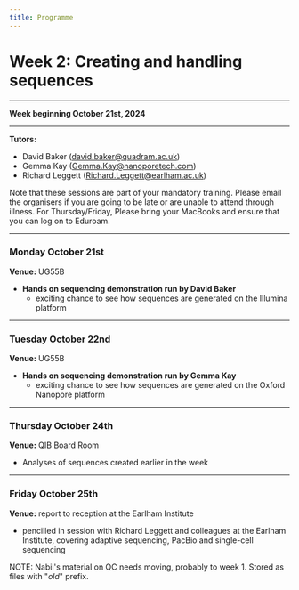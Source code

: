 ```yaml
---
title: Programme
---
```

# Week 2: Creating and handling sequences

***

**Week beginning October 21st, 2024**

***


**Tutors:**
- David Baker (david.baker@quadram.ac.uk)
- Gemma Kay (Gemma.Kay@nanoporetech.com)
- Richard Leggett (Richard.Leggett@earlham.ac.uk)


Note that these sessions are part of your mandatory training. Please email the organisers if you are going to be late or are unable to attend through illness. For Thursday/Friday, Please bring your MacBooks and ensure that you can log on to Eduroam.

***

### Monday October 21st

**Venue:** UG55B

- **Hands on sequencing demonstration run by David Baker**
 	-	exciting chance to see how sequences are generated on the Illumina platform

***

### Tuesday October 22nd

**Venue:** UG55B

- **Hands on sequencing demonstration run by Gemma Kay**
 	-	exciting chance to see how sequences are generated on the Oxford Nanopore platform

***

### Thursday October 24th

**Venue:** QIB Board Room 

-	Analyses of sequences created earlier in the week

***

### Friday October 25th

**Venue:** report to reception at the Earlham Institute

-	pencilled in session with Richard Leggett and colleagues at the Earlham Institute, covering adaptive sequencing, PacBio and single-cell sequencing


NOTE: Nabil's material on QC needs moving, probably to week 1. Stored as files with "_old_" prefix.

